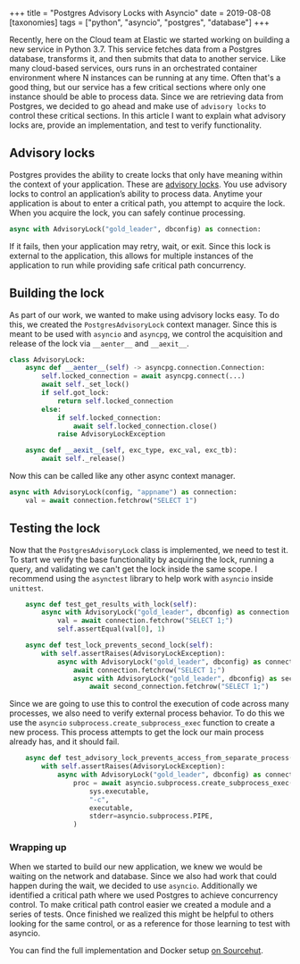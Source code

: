 +++
title = "Postgres Advisory Locks with Asyncio"
date = 2019-08-08
[taxonomies]
tags = ["python", "asyncio", "postgres", "database"]
+++

Recently, here on the Cloud team at Elastic we started working on building a
new service in Python 3.7. This service fetches data from a Postgres database,
transforms it, and then submits that data to another service. Like many
cloud-based services, ours runs in an orchestrated container environment where
N instances can be running at any time. Often that's a good thing, but our
service has a few critical sections where only one instance should be able to
process data. Since we are retrieving data from Postgres, we decided to go
ahead and make use of `advisory locks` to control these critical sections. In
this article I want to explain what advisory locks are, provide an
implementation, and test to verify functionality.

## Advisory locks

Postgres provides the ability to create locks that only have meaning within
the context of your application. These are
[advisory locks](https://www.postgresql.org/docs/9.4/explicit-locking.html#ADVISORY-LOCKS).
You use advisory locks to control an application’s ability to process data.
Anytime your application is about to enter a critical path, you attempt to
acquire the lock. When you acquire the lock, you can safely continue processing.

```python
async with AdvisoryLock("gold_leader", dbconfig) as connection:
```

If it fails, then your application may retry, wait, or exit. Since this lock is
external to the application, this allows for multiple instances of the
application to run while providing safe critical path concurrency.

## Building the lock

As part of our work, we wanted to make using advisory locks easy. To do this,
we created the `PostgresAdvisoryLock` context manager. Since this is meant to
be used with `asyncio` and `asyncpg`, we control the acquisition and release of
the lock via `__aenter__` and `__aexit__`.

```python
class AdvisoryLock:
    async def __aenter__(self) -> asyncpg.connection.Connection:
        self.locked_connection = await asyncpg.connect(...)
        await self._set_lock()
        if self.got_lock:
            return self.locked_connection
        else:
            if self.locked_connection:
                await self.locked_connection.close()
            raise AdvisoryLockException

    async def __aexit__(self, exc_type, exc_val, exc_tb):
        await self._release()
```

Now this can be called like any other async context manager.

```python
async with AdvisoryLock(config, "appname") as connection:
    val = await connection.fetchrow("SELECT 1")
```

## Testing the lock

Now that the `PostgresAdvisoryLock` class is implemented, we need to test it.
To start we verify the base functionality by acquiring the lock, running a
query, and validating we can't get the lock inside the same scope. I recommend
using the `asynctest` library to help work with `asyncio` inside `unittest`.

```python
    async def test_get_results_with_lock(self):
        async with AdvisoryLock("gold_leader", dbconfig) as connection:
            val = await connection.fetchrow("SELECT 1;")
            self.assertEqual(val[0], 1)

    async def test_lock_prevents_second_lock(self):
        with self.assertRaises(AdvisoryLockException):
            async with AdvisoryLock("gold_leader", dbconfig) as connection:
                await connection.fetchrow("SELECT 1;")
                async with AdvisoryLock("gold_leader", dbconfig) as second_connection:
                    await second_connection.fetchrow("SELECT 1;")
```

Since we are going to use this to control the execution of code across many
processes, we also need to verify external process behavior. To do this we use
the `asyncio`  `subprocess.create_subprocess_exec` function to create a new
process. This process attempts to get the lock our main process already has,
and it should fail.

```python
    async def test_advisory_lock_prevents_access_from_separate_process(self):
        with self.assertRaises(AdvisoryLockException):
            async with AdvisoryLock("gold_leader", dbconfig) as connection:
                proc = await asyncio.subprocess.create_subprocess_exec(
                    sys.executable,
                    "-c",
                    executable,
                    stderr=asyncio.subprocess.PIPE,
                )
```

### Wrapping up

When we started to build our new application, we knew we would be waiting on
the network and database. Since we also had work that could happen during the
wait, we decided to use `asyncio`. Additionally we identified a critical path
where we used Postgres to achieve concurrency control. To make critical path
control easier we created a module and a series of tests. Once finished we
realized this might be helpful to others looking for the same control, or as
a reference for those learning to test with asyncio.

You can find the full implementation and Docker setup
[on Sourcehut](https://git.burningdaylight.io/PostgresAdvisoryLock).
